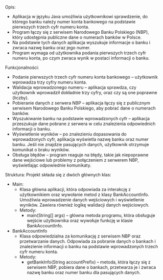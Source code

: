 Opis:
- Aplikacja w języku Java umożliwia użytkownikowi sprawdzenie, do którego banku należy numer konta bankowego na podstawie pierwszych trzech cyfr numeru konta. 
- Program łączy się z serwisem Narodowego Banku Polskiego (NBP), który udostępnia publiczne dane o numerach banków w Polsce. 
- Na podstawie tych danych aplikacja wyszukuje informacje o banku i zwraca nazwę banku oraz jego numer.
- Program wymaga od użytkownika podania pierwszych trzech cyfr numeru konta, po czym zwraca wynik w postaci informacji o banku.

Funkcjonalności:
- Podanie pierwszych trzech cyfr numeru konta bankowego – użytkownik wprowadza trzy cyfry numeru konta.
- Walidacja wprowadzonego numeru – aplikacja sprawdza, czy użytkownik wprowadził dokładnie trzy cyfry, oraz czy są one poprawne (liczby).
- Pobieranie danych z serwera NBP – aplikacja łączy się z publicznym serwisem Narodowego Banku Polskiego, aby pobrać dane o numerach banków.
- Wyszukiwanie banku na podstawie wprowadzonych cyfr – aplikacja przeszukuje dane pobrane z serwera w celu znalezienia odpowiednich informacji o banku.
- Wyświetlenie wyników – po znalezieniu dopasowania do wprowadzonych cyfr, aplikacja wyświetla nazwę banku oraz numer banku. Jeśli nie znajdzie pasujących danych, użytkownik otrzymuje komunikat o braku wyników.
- Obsługa błędów – program reaguje na błędy, takie jak niepoprawne dane wejściowe lub problemy z połączeniem z serwerem NBP, wyświetlając odpowiednie komunikaty.

Struktura:
Projekt składa się z dwóch głównych klas:
- Main: 
    - Klasa główna aplikacji, która odpowiada za interakcję z użytkownikiem oraz wywołanie metod z klasy BankAccountInfo. Umożliwia wprowadzenie danych wejściowych i wyświetlenie wyników. Zawiera również logikę walidacji danych wejściowych.
    - Metody:
        - main(String[] args) – główna metoda programu, która obsługuje wejście użytkownika oraz wywołuje funkcję w klasie BankAccountInfo.
- BankAccountInfo
    - Klasa odpowiedzialna za komunikację z serwisem NBP oraz przetwarzanie danych. Odpowiada za pobranie danych o bankach i znalezienie informacji o banku na podstawie wprowadzonych trzech cyfr numeru konta.
    - Metody:
        - getBankInfo(String accountPrefix) – metoda, która łączy się z serwisem NBP, pobiera dane o bankach, przetwarza je i zwraca nazwę banku oraz numer banku dla pasujących danych.